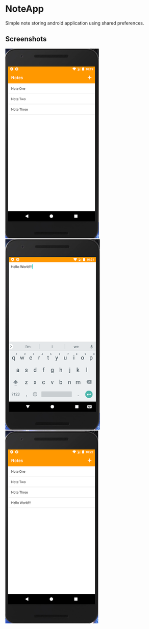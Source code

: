 # NoteApp
Simple note storing android application using shared preferences.

## Screenshots

<img src="images/note1.PNG"/> <img src="images/note2.PNG"/> <img src="images/note3.PNG"/>
